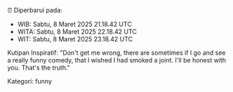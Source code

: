 ⏰ Diperbarui pada:
- WIB: Sabtu, 8 Maret 2025 21.18.42 UTC
- WITA: Sabtu, 8 Maret 2025 22.18.42 UTC
- WIT: Sabtu, 8 Maret 2025 23.18.42 UTC

Kutipan Inspiratif:
"Don't get me wrong, there are sometimes if I go and see a really funny comedy, that I wished I had smoked a joint. I'll be honest with you. That's the truth."


Kategori: funny

